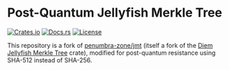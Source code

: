 # Post-Quantum Jellyfish Merkle Tree

[![Crates.io](https://img.shields.io/crates/v/jmt-pq.svg)](https://crates.io/crates/jmt-pq)
[![Docs.rs](https://docs.rs/jmt-pq/badge.svg)](https://docs.rs/jmt-pq)
[![License](https://img.shields.io/badge/license-Apache--2.0-blue.svg)](LICENSE)

This repository is a fork of [penumbra-zone/jmt](https://github.com/penumbra-zone/jmt) (itself
a fork of the [Diem Jellyfish Merkle Tree](https://github.com/diem/diem/tree/main/storage/jellyfish-merkle)
crate), modified for post-quantum resistance using SHA-512 instead of SHA-256.
